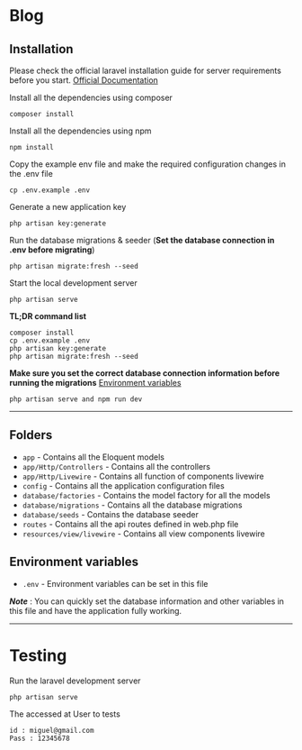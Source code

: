 # Blog

## Installation

Please check the official laravel installation guide for server requirements before you start. [Official Documentation](https://laravel.com/docs/9.x)

Install all the dependencies using composer

    composer install   
    
Install all the dependencies using npm

    npm install

Copy the example env file and make the required configuration changes in the .env file

    cp .env.example .env

Generate a new application key

    php artisan key:generate

Run the database migrations & seeder (**Set the database connection in .env before migrating**)

    php artisan migrate:fresh --seed

Start the local development server

    php artisan serve


**TL;DR command list**
    
    composer install    
    cp .env.example .env
    php artisan key:generate
    php artisan migrate:fresh --seed
    
**Make sure you set the correct database connection information before running the migrations** [Environment variables](#environment-variables)

    php artisan serve and npm run dev

----------

## Folders

- `app` - Contains all the Eloquent models
- `app/Http/Controllers` - Contains all the controllers
- `app/Http/Livewire` - Contains all function of components livewire
- `config` - Contains all the application configuration files
- `database/factories` - Contains the model factory for all the models
- `database/migrations` - Contains all the database migrations
- `database/seeds` - Contains the database seeder
- `routes` - Contains all the api routes defined in web.php file
- `resources/view/livewire` - Contains all view components livewire

## Environment variables

- `.env` - Environment variables can be set in this file

***Note*** : You can quickly set the database information and other variables in this file and have the application fully working.

----------

# Testing

Run the laravel development server

    php artisan serve

The accessed at User to tests

    id : miguel@gmail.com
    Pass : 12345678
